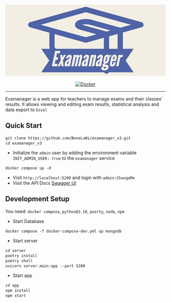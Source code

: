 <p align="center">
  <a href="https://github.com/BeneLuWi/examanager_v3"><img src="docs/Examanager-logos-wide.jpeg" alt="Examanager"></a>
</p>

<p align="center">
  <a href="https://hub.docker.com/r/beneluwi/examanager" target="_blank">
      <img src="https://img.shields.io/docker/v/beneluwi/examanager?color=%23086dd7&logo=Docker" alt="Docker">
  </a>
</p>

<hr/>

Examanager is a web app for teachers to manage exams and their classes’ results. It allows viewing and editing exam
results, statistical analysis and data export to `Excel`

## Quick Start

```shell
git clone https://github.com/BeneLuWi/examanager_v3.git
cd examanager_v3
```

- Initialize the `admin` user by adding the environment variable `INIT_ADMIN_USER: true` to the `examanager` service

```shell
docker compose up -d
```

- Visit `http://localhost:5200` and login with `admin:ChangeMe`
- Visit the API Docs [Swagger UI](http://localhost:5200/docs)

## Development Setup

You need: `docker compose`, `python@3.10`, `poerty`, `node`, `npm`

- Start Database

```shell
docker compose -f docker-compose-dev.yml up mongodb
```

- Start server

```shell
cd server
poetry install
poetry shell
uvicorn server.main:app --port 5200
```

- Start app

```shell
cd app
npm install
npm start
```
